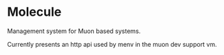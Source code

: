 # Molecule

Management system for Muon based systems.

Currently presents an http api used by menv in the muon dev support vm.